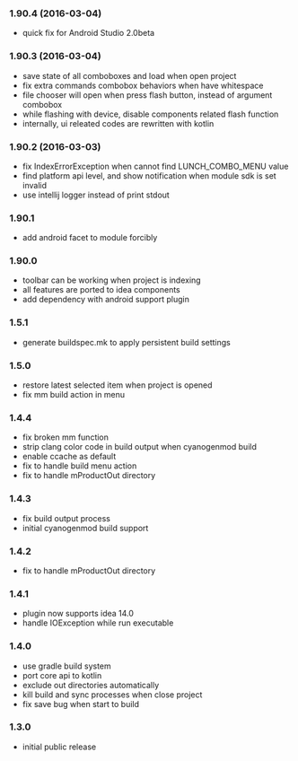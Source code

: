 ### 1.90.4 (2016-03-04) ###
 * quick fix for Android Studio 2.0beta

### 1.90.3 (2016-03-04) ###
 * save state of all comboboxes and load when open project
 * fix extra commands combobox behaviors when have whitespace
 * file chooser will open when press flash button, instead of argument combobox
 * while flashing with device, disable components related flash function
 * internally, ui releated codes are rewritten with kotlin

### 1.90.2 (2016-03-03) ###
 * fix IndexErrorException when cannot find LUNCH_COMBO_MENU value
 * find platform api level, and show notification when module sdk is set invalid
 * use intellij logger instead of print stdout

### 1.90.1 ###
 * add android facet to module forcibly

### 1.90.0 ###
 * toolbar can be working when project is indexing
 * all features are ported to idea components
 * add dependency with android support plugin

### 1.5.1 ###
 * generate buildspec.mk to apply persistent build settings

### 1.5.0 ###
 * restore latest selected item when project is opened
 * fix mm build action in menu

### 1.4.4 ###
 * fix broken mm function
 * strip clang color code in build output when cyanogenmod build
 * enable ccache as default
 * fix to handle build menu action
 * fix to handle mProductOut directory

### 1.4.3 ###
 * fix build output process
 * initial cyanogenmod build support

### 1.4.2 ###
 * fix to handle mProductOut directory

### 1.4.1 ###
 * plugin now supports idea 14.0
 * handle IOException while run executable

### 1.4.0 ###
 * use gradle build system
 * port core api to kotlin
 * exclude out directories automatically
 * kill build and sync processes when close project
 * fix save bug when start to build

### 1.3.0 ###
 * initial public release
